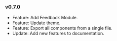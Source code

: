 ### v0.7.0

-   Feature: Add Feedback Module.
-   Feature: Update theme.
-   Feature: Export all components from a single file.
-   Update: Add new features to documentation.
